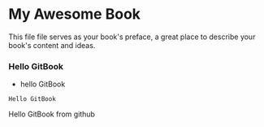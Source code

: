 # My Awesome Book

This file file serves as your book's preface, a great place to describe your book's content and ideas.



### Hello GitBook

- hello GitBook


`Hello GitBook`


Hello GitBook from github
